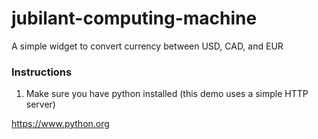 # jubilant-computing-machine

A simple widget to convert currency between USD, CAD, and EUR

### Instructions

1. Make sure you have python installed (this demo uses a simple HTTP server)

https://www.python.org